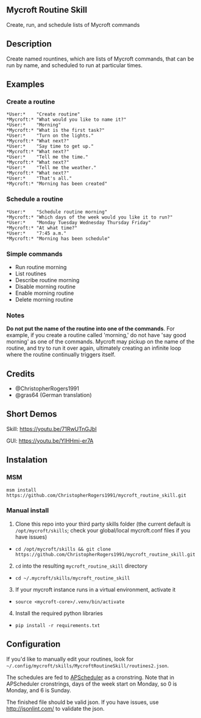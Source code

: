 ## Mycroft Routine Skill
Create, run, and schedule lists of Mycroft commands

## Description 
Create named rountines, which are lists of Mycroft commands, that can be run by name, and scheduled to run at particular times.

## Examples

### Create a routine
    *User:*    "Create routine"
    *Mycroft:* "What would you like to name it?"
    *User:*    "Morning"
    *Mycroft:* "What is the first task?"
    *User:*    "Turn on the lights."
    *Mycroft:* "What next?"
    *User:*    "Say time to get up."
    *Mycroft:* "What next?"
    *User:*    "Tell me the time."
    *Mycroft:* "What next?"
    *User:*    "Tell me the weather."
    *Mycroft:* "What next?"
    *User:*    "That's all."
    *Mycroft:* "Morning has been created"
    
### Schedule a routine
    *User:*    "Schedule routine morning"
    *Mycroft:* "Which days of the week would you like it to run?"
    *User:*    "Monday Tuesday Wednesday Thursday Friday"
    *Mycroft:* "At what time?"
    *User:*    "7:45 a.m."
    *Mycroft:* "Morning has been schedule"

### Simple commands

* Run routine morning
* List routines
* Describe routine morning
* Disable morning routine
* Enable morning routine
* Delete morning routine

### Notes

**Do not put the name of the routine into one of the commands**. For example, if you create a routine called 'morning,' do not have 'say good morning' as one of the commands. Mycroft may pickup on the name of the routine, and try to run it over again, ultimately creating an infinite loop where the routine continually triggers itself.

## Credits 
* @ChristopherRogers1991
* @gras64 (German translation)


## Short Demos

Skill: https://youtu.be/71RwUTnGJbI

GUI: https://youtu.be/YlHHmi-er7A

## Instalation

### MSM

    msm install https://github.com/ChristopherRogers1991/mycroft_routine_skill.git

### Manual install

1. Clone this repo into your third party skills folder (the current default is `/opt/mycroft/skills`; check your global/local mycroft.conf files if you have issues)
  * `cd /opt/mycroft/skills && git clone https://github.com/ChristopherRogers1991/mycroft_routine_skill.git`
2. `cd` into the resulting `mycroft_routine_skill` directory
  * `cd ~/.mycroft/skills/mycroft_routine_skill`
3. If your mycroft instance runs in a virtual environment, activate it
  * `source <mycroft-core>/.venv/bin/activate`
4. Install the required python libraries
  * `pip install -r requirements.txt`

## Configuration

If you'd like to manually edit your routines, look for `~/.config/mycroft/skills/MycroftRoutineSkill/routines2.json`.

The schedules are fed to [APScheduler](https://apscheduler.readthedocs.io/en/v3.5.1/modules/triggers/cron.html)
as a cronstring. Note that in APScheduler cronstrings, days of the week start on Monday, so 0 is Monday, and 6
is Sunday.

The finished file should be valid json. If you have issues, use http://jsonlint.com/ to validate the json.

